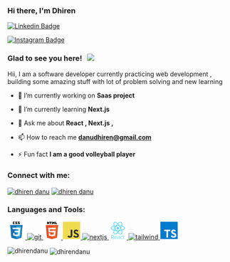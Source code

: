 ### Hi there, I'm Dhiren


[![Linkedin Badge](https://img.shields.io/badge/-LinkedIn-0e76a8?style=flat-square&logo=Linkedin&logoColor=white)](https://www.linkedin.com/in/dhirendanu/)
<!-- [![Website Badge](https://img.shields.io/badge/Website-3b5998?style=flat-square&logo=google-chrome&logoColor=white)](https://mendsalbert-liart.vercel.app) -->

[![Instagram Badge](https://img.shields.io/badge/-Instagram-e4405f?style=flat-square&logo=Instagram&logoColor=white)](https://instagram.com/dhirendanu/)



### Glad to see you here! &nbsp; ![](https://visitor-badge.glitch.me/badge?page_id=DhirenDanu.DhirenDanu)
Hii, I am a software developer currently practicing web development , building some amazing stuff with lot of problem solving and new learning 


- 🔭 I’m currently working on **Saas project**

- 🌱 I’m currently learning **Next.js**

- 💬 Ask me about **React , Next.js ,**

- 📫 How to reach me **danudhiren@gmail.com**

- ⚡ Fun fact **I am a good volleyball player**

<h3 align="left">Connect with me:</h3>
<p align="left">
<a href="https://linkedin.com/in/dhiren danu" target="blank"><img align="center" src="https://raw.githubusercontent.com/rahuldkjain/github-profile-readme-generator/master/src/images/icons/Social/linked-in-alt.svg" alt="dhiren danu" height="30" width="40" /></a>
<a href="https://instagram.com/dhiren danu" target="blank"><img align="center" src="https://raw.githubusercontent.com/rahuldkjain/github-profile-readme-generator/master/src/images/icons/Social/instagram.svg" alt="dhiren danu" height="30" width="40" /></a>
</p>

<h3 align="left">Languages and Tools:</h3>
<p align="left"> <a href="https://www.w3schools.com/css/" target="_blank" rel="noreferrer"> <img src="https://raw.githubusercontent.com/devicons/devicon/master/icons/css3/css3-original-wordmark.svg" alt="css3" width="40" height="40"/> </a> <a href="https://git-scm.com/" target="_blank" rel="noreferrer"> <img src="https://www.vectorlogo.zone/logos/git-scm/git-scm-icon.svg" alt="git" width="40" height="40"/> </a> <a href="https://www.w3.org/html/" target="_blank" rel="noreferrer"> <img src="https://raw.githubusercontent.com/devicons/devicon/master/icons/html5/html5-original-wordmark.svg" alt="html5" width="40" height="40"/> </a> <a href="https://developer.mozilla.org/en-US/docs/Web/JavaScript" target="_blank" rel="noreferrer"> <img src="https://raw.githubusercontent.com/devicons/devicon/master/icons/javascript/javascript-original.svg" alt="javascript" width="40" height="40"/> </a> <a href="https://nextjs.org/" target="_blank" rel="noreferrer"> <img src="https://cdn.worldvectorlogo.com/logos/nextjs-2.svg" alt="nextjs" width="40" height="40"/> </a> <a href="https://reactjs.org/" target="_blank" rel="noreferrer"> <img src="https://raw.githubusercontent.com/devicons/devicon/master/icons/react/react-original-wordmark.svg" alt="react" width="40" height="40"/> </a> <a href="https://tailwindcss.com/" target="_blank" rel="noreferrer"> <img src="https://www.vectorlogo.zone/logos/tailwindcss/tailwindcss-icon.svg" alt="tailwind" width="40" height="40"/> </a> <a href="https://www.typescriptlang.org/" target="_blank" rel="noreferrer"> <img src="https://raw.githubusercontent.com/devicons/devicon/master/icons/typescript/typescript-original.svg" alt="typescript" width="40" height="40"/> </a> </p>

<p><img align="left" src="https://github-readme-stats.vercel.app/api/top-langs?username=dhirendanu&show_icons=true&locale=en&layout=compact" alt="dhirendanu" /></p>

<p>&nbsp;<img align="center" src="https://github-readme-stats.vercel.app/api?username=dhirendanu&show_icons=true&locale=en" alt="dhirendanu" /></p>

